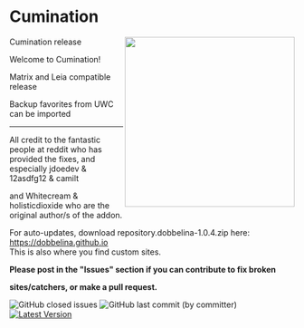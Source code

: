 # Cumination

<img src="https://user-images.githubusercontent.com/46063764/103461711-a9eb6280-4d20-11eb-983b-516b022cbbf5.png" width="300" align="right">

Cumination release

Welcome to Cumination!

Matrix and Leia compatible release

Backup favorites from UWC can be imported



---
All credit to the fantastic people at reddit who has provided the fixes, and especially jdoedev & 12asdfg12 & camilt


and Whitecream & holisticdioxide who are the original author/s of the addon.

For auto-updates, download repository.dobbelina-1.0.4.zip here: https://dobbelina.github.io  
This is also where you find custom sites.

**Please post in the "Issues" section if you can contribute to fix broken**

**sites/catchers, or make a pull request.**

![GitHub closed issues](https://img.shields.io/github/issues-closed/dobbelina/repository.dobbelina)
![GitHub last commit (by committer)](https://img.shields.io/github/last-commit/dobbelina/repository.dobbelina)
[![Latest Version](https://img.shields.io/badge/dynamic/xml?color=blue&label=latest%20addon%20version&query=%2Faddon%2F@version&url=https%3A%2F%2Fraw.githubusercontent.com%2Fdobbelina%2Frepository.dobbelina%2Fmaster%2Fplugin.video.cumination%2Faddon.xml)](https://github.com/dobbelina/repository.dobbelina)





